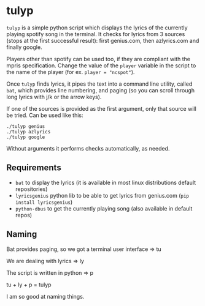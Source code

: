 # tulyp

`tulyp` is a simple python script which displays the lyrics of the currently playing spotify song in the terminal. It checks for lyrics from 3 sources (stops at the first successful result): first genius.com, then azlyrics.com and finally google.

Players other than spotify can be used too, if they are compliant with the mpris specification. Change the value of the `player` variable in the script to the name of the player (for ex. `player = "ncspot"`).

Once `tulyp` finds lyrics, it pipes the text into a command line utility, called `bat`, which provides line numbering, and paging (so you can scroll through long lyrics with j/k or the arrow keys).

If one of the sources is provided as the first argument, only that source will be tried. Can be used like this:
```
./tulyp genius
./tulyp azlyrics
./tulyp google
```

Without arguments it performs checks automatically, as needed.

## Requirements

* `bat` to display the lyrics (it is available in most linux distributions default repositories)
* `lyricsgenius` python lib to be able to get lyrics from genius.com (`pip install lyricsgenius`)
* `python-dbus` to get the currently playing song (also available in default repos)

## Naming

Bat provides paging, so we got a terminal user interface => tu

We are dealing with lyrics => ly

The script is written in python => p

tu + ly + p = tulyp

I am so good at naming things.
